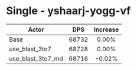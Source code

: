 # Single - yshaarj-yogg-vf
| Actor | DPS | Increase |
|---|:---:|:---:|
|Base|68732|0.00%|
|use_blast_3to7|68728|0.00%|
|use_blast_3to7_md|68716|-0.02%|

